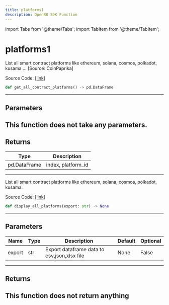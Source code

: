 ```yaml
---
title: platforms1
description: OpenBB SDK Function
---
```


import Tabs from '@theme/Tabs';
import TabItem from '@theme/TabItem';

# platforms1

<Tabs>
<TabItem value="model" label="Model" default>

List all smart contract platforms like ethereum, solana, cosmos, polkadot, kusama ... [Source: CoinPaprika]

Source Code: [[link](https://github.com/OpenBB-finance/OpenBBTerminal/tree/main/openbb_terminal/cryptocurrency/overview/coinpaprika_model.py#L380)]
```python
def get_all_contract_platforms() -> pd.DataFrame
```
---
## Parameters
This function does not take any parameters.
---
## Returns
| Type | Description |
| ---- | ----------- |
| pd.DataFrame | index, platform_id |
---


</TabItem>
<TabItem value="view" label="View">

List all smart contract platforms like ethereum, solana, cosmos, polkadot, kusama.

Source Code: [[link](https://github.com/OpenBB-finance/OpenBBTerminal/tree/main/openbb_terminal/cryptocurrency/overview/coinpaprika_view.py#L324)]
```python
def display_all_platforms(export: str) -> None
```
---
## Parameters
| Name | Type | Description | Default | Optional |
| ---- | ---- | ----------- | ------- | -------- |
| export | str | Export dataframe data to csv,json,xlsx file | None | False |

---
## Returns
This function does not return anything
---


</TabItem>
</Tabs>